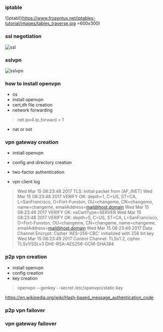 ### iptable
![iptabl](https://www.frozentux.net/iptables-tutorial/images/tables_traverse.jpg =600x300)

### ssl negotiation
![ssl](https://tender.eprocurement.gov.in/DigitalCertificate/faqs/images/SSL.jpg)

### sslvpn
![sslvpn](https://community.jisc.ac.uk/system/files/images/tg-vpn-17.jpg)

### how to install openvpn
- os
- install openvpn
- cert,dh file creation
- network forwarding
>net.ipv4.ip_forward = 1
- nat or not

### vpn gateway creation
- install openvpn
- config and directory creation
- two-factor authentication

- vpn client log
> Wed Mar 15 08:23:48 2017 TLS: Initial packet from [AF_INET]
Wed Mar 15 08:23:48 2017 VERIFY OK: depth=1, C=US, ST=CA, L=SanFrancisco, O=Fort-Funston, OU=changeme, CN=changeme, name=changeme, emailAddress=mail@host.domain
Wed Mar 15 08:23:48 2017 VERIFY OK: nsCertType=SERVER
Wed Mar 15 08:23:48 2017 VERIFY OK: depth=0, C=US, ST=CA, L=SanFrancisco, O=Fort-Funston, OU=changeme, CN=changeme, name=changeme, emailAddress=mail@host.domain
Wed Mar 15 08:23:49 2017 Data Channel Encrypt: Cipher 'AES-256-CBC' initialized with 256 bit key
Wed Mar 15 08:23:49 2017 Control Channel: TLSv1.2, cipher TLSv1/SSLv3 DHE-RSA-AES256-GCM-SHA384

### p2p vpn creation
- install openvpn
- config creation
- key creation
> openvpn --genkey --secret /etc/openvpn/static.key

https://en.wikipedia.org/wiki/Hash-based_message_authentication_code

### p2p vpn failover

### vpn gateway failover

